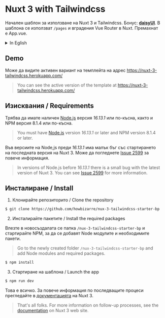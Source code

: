 ﻿# Nuxt 3 with Tailwindcss

Начален шаблон за използване на Nuxt 3 и Tailwindcss. Бонус: [**daisyUI**](https://daisyui.com/). В шаблона се използват `/pages` и вградения Vue Router в Nuxt. Премахнат е App.vue.

<details>
    <summary>In Eglish</summary>
    Initial template for using Nuxt 3 with Tailwindcss. Bonus: [**daisyUI**](https://daisyui.com/). The template uses `/pages` and the built-in Vue Router in Nuxt. App.vue has been removed.
</details>

## Demo

Може да видите активен вариант на темплейта на адрес https://nuxt-3-tailwindcss.herokuapp.com/

> You can see the active version of the template at https://nuxt-3-tailwindcss.herokuapp.com/

## Изисквания / Requirements

Трябва да имате наличен [Node.js](https://nodejs.org/en/) версия _16.13.1_ или по-късна, както и NPM версия 8.1.4 или по-късна.

> You must have [Node.js](https://nodejs.org/en/) version _16.13.1_ or later and NPM version 8.1.4 or later.

Във версиите на Node,js преди _16.13.1_ има малък бъг със стартирането на последната версия на Nuxt 3. Може да погледнете [Issue 2599](https://github.com/nuxt/framework/issues/2599) за повече информация.

> In versions of Node.js before _16.13.1_ there is a small bug with the latest version of Nuxt 3. You can see [Issue 2599](https://github.com/nuxt/framework/issues/2599) for more information.

## Инсталиране / Install

1. Клонирайте репозиторито / Clone the repository

```bash
$ git clone https://github.com/howbizarre/nux-3-tailwindcss-starter-bp
```

2. Инсталирайте пакетите / Install the required packages

Влезте в новосъздалата се папка `/nux-3-tailwindcss-starter-bp` и стартирайте NPM, за да се добавят Node модулите и необходимите пакети.

> Go to the newly created folder `/nux-3-tailwindcss-starter-bp` and add Node modules and required packages.

```bash
$ npm install
```

3. Стартиране на шаблона / Launch the app

```bash
$ npm run dev
```

Това е всичко. За повече информация по последващите процеси прегледайте в [документацията](https://v3.nuxtjs.org/getting-started/commands) на Nuxt 3.

> That's all folks. For more information on follow-up processes, see the [documentation](https://v3.nuxtjs.org/getting-started/commands) on Nuxt 3 web site.
